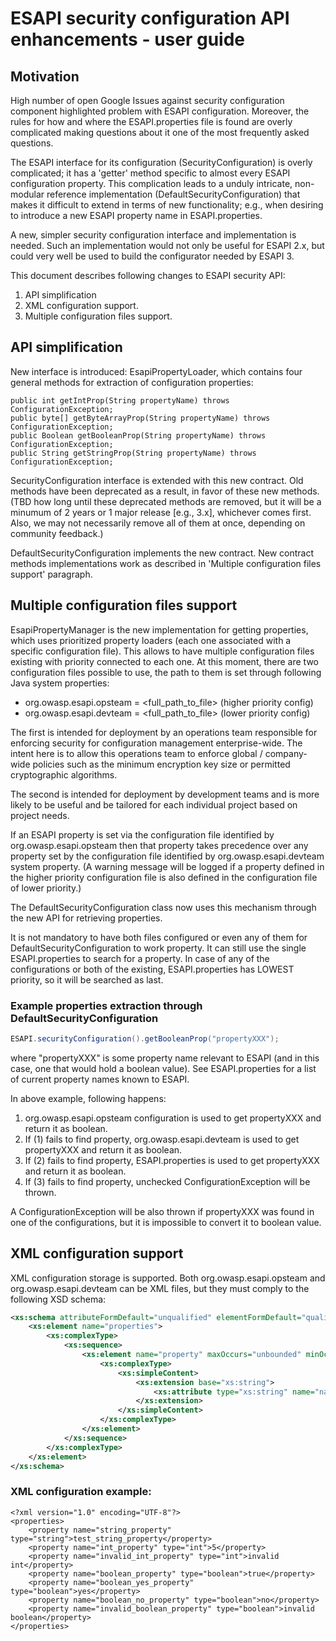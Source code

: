 # ESAPI security configuration API enhancements - user guide

## Motivation
High number of open Google Issues against security configuration component
highlighted problem with ESAPI configuration. Moreover, the rules for how and
where the ESAPI.properties file is found are overly complicated making questions
about it one of the most frequently asked questions.

The ESAPI interface for its configuration (SecurityConfiguration) is overly
complicated; it has a 'getter' method specific to almost every ESAPI
configuration property. This complication leads to a unduly intricate,
non-modular reference implementation (DefaultSecurityConfiguration) that makes
it difficult to extend in terms of new functionality; e.g., when desiring to
introduce a new ESAPI property name in ESAPI.properties.

A new, simpler security configuration interface and implementation is needed.
Such an implementation would not only be useful for ESAPI 2.x, but could very
well be used to build the configurator needed by ESAPI 3.

This document describes following changes to ESAPI security API:

1. API simplification
2. XML configuration support.
3. Multiple configuration files support.

## API simplification

New interface is introduced: EsapiPropertyLoader, which contains four general
methods for extraction of configuration properties:

```
public int getIntProp(String propertyName) throws ConfigurationException;
public byte[] getByteArrayProp(String propertyName) throws ConfigurationException;
public Boolean getBooleanProp(String propertyName) throws ConfigurationException;
public String getStringProp(String propertyName) throws ConfigurationException;
```

SecurityConfiguration interface is extended with this new contract. Old methods
have been deprecated as a result, in favor of these new methods. (TBD how long
until these deprecated methods are removed, but it will be a minumum of 2 years
or 1 major release [e.g., 3.x], whichever comes first. Also, we may not
necessarily remove all of them at once, depending on community feedback.)

DefaultSecurityConfiguration implements the new contract. New contract methods implementations work as described in 
'Multiple configuration files support' paragraph.

## Multiple configuration files support

EsapiPropertyManager is the new implementation for getting properties, which uses prioritized property loaders (each one associated with a specific configuration file). This allows to have multiple configuration files existing with priority connected to each one. At this moment, there
are two configuration files possible to use, the path to them is set through following Java
system properties:
 
* org.owasp.esapi.opsteam = <full_path_to_file> (higher priority config)
* org.owasp.esapi.devteam = <full_path_to_file> (lower priority config)

The first is intended for deployment by an operations team responsible for
enforcing security for configuration management enterprise-wide. The intent here
is to allow this operations team to enforce global / company-wide policies such
as the minimum encryption key size or permitted cryptographic algorithms.

The second is intended for deployment by development teams and is more likely to
be useful and be tailored for each individual project based on project needs.

If an ESAPI property is set via the configuration file identified by
org.owasp.esapi.opsteam then that property takes precedence over any property
set by the configuration file identified by org.owasp.esapi.devteam system
property. (A warning message will be logged if a property defined in the higher
priority configuration file is also defined in the configuration file of lower
priority.)

The DefaultSecurityConfiguration class now uses this mechanism through the new
API for retrieving  properties.

It is not mandatory to have both files configured or even any of them for
DefaultSecurityConfiguration to work property. It can still use the single
ESAPI.properties to search for a property. In case of any of the configurations
or both of the existing,  ESAPI.properties has LOWEST priority, so it will be
searched as last.

### Example properties extraction through DefaultSecurityConfiguration

```java
ESAPI.securityConfiguration().getBooleanProp("propertyXXX");
```

where "propertyXXX" is some property name relevant to ESAPI (and
in this case, one that would hold a boolean value). See ESAPI.properties
for a list of current property names known to ESAPI.
 
In above example, following happens:
  
1. org.owasp.esapi.opsteam configuration is used to get propertyXXX and return it as boolean.
2. If (1) fails to find property, org.owasp.esapi.devteam is used to get propertyXXX and return it as boolean.
3. If (2) fails to find property, ESAPI.properties is used to get propertyXXX and return it as boolean.
4. If (3) fails to find property, unchecked ConfigurationException will be thrown.

A ConfigurationException will be also thrown if propertyXXX was found in one
of the configurations, but it is impossible to convert it to boolean value.

## XML configuration support

XML configuration storage is supported. Both org.owasp.esapi.opsteam and
org.owasp.esapi.devteam can be XML files, but they must comply to the
following XSD schema:

```xml
<xs:schema attributeFormDefault="unqualified" elementFormDefault="qualified" xmlns:xs="http://www.w3.org/2001/XMLSchema">
    <xs:element name="properties">
        <xs:complexType>
            <xs:sequence>
                <xs:element name="property" maxOccurs="unbounded" minOccurs="0">
                    <xs:complexType>
                        <xs:simpleContent>
                            <xs:extension base="xs:string">
                                <xs:attribute type="xs:string" name="name" use="optional"/>
                            </xs:extension>
                        </xs:simpleContent>
                    </xs:complexType>
                </xs:element>
            </xs:sequence>
        </xs:complexType>
    </xs:element>
</xs:schema>
```

### XML configuration example:
```
<?xml version="1.0" encoding="UTF-8"?>
<properties>
    <property name="string_property" type="string">test_string_property</property>
    <property name="int_property" type="int">5</property>
    <property name="invalid_int_property" type="int">invalid int</property>
    <property name="boolean_property" type="boolean">true</property>
    <property name="boolean_yes_property" type="boolean">yes</property>
    <property name="boolean_no_property" type="boolean">no</property>
    <property name="invalid_boolean_property" type="boolean">invalid boolean</property>
</properties>
```
